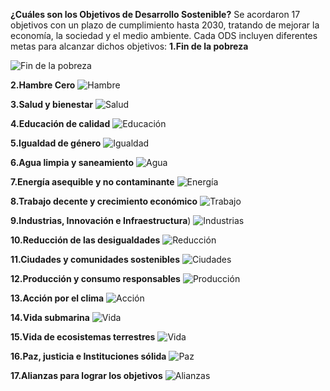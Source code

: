 **¿Cuáles son los Objetivos de Desarrollo Sostenible?**
Se acordaron 17 objetivos con un plazo de cumplimiento hasta 2030, tratando de mejorar la economía, la sociedad y el medio ambiente.
Cada ODS incluyen diferentes metas para alcanzar dichos objetivos:
**1.Fin de la pobreza**


![Fin de la pobreza](https://www.sdgfund.org/sites/default/files/E_SDG_Icons_NoText-01.jpg)








**2.Hambre Cero**
![Hambre](https://www.sdgfund.org/sites/default/files/E_SDG_Icons_NoText-02.jpg)


**3.Salud y bienestar**
![Salud](https://www.sdgfund.org/sites/default/files/E_SDG_Icons_NoText-03_0.jpg)


**4.Educación de calidad**
![Educación](https://www.sdgfund.org/sites/default/files/E_SDG_Icons_NoText-04.jpg)


**5.Igualdad de género**
![Igualdad](https://www.sdgfund.org/sites/default/files/E_SDG_Icons_NoText-05.jpg)


**6.Agua limpia y saneamiento**
![Agua](https://www.sdgfund.org/sites/default/files/E_SDG_Icons_NoText-06.jpg)


**7.Energía asequible y no contaminante**
![Energía](https://www.sdgfund.org/sites/default/files/E_SDG_Icons_NoText-07.jpg)


**8.Trabajo decente y crecimiento económico**
![Trabajo](https://www.sdgfund.org/sites/default/files/E_SDG_Icons_NoText-08.jpg)


**9.Industrias, Innovación e Infraestructura**)
![Industrias](https://www.sdgfund.org/sites/default/files/E_SDG_Icons_NoText-09.jpg)


**10.Reducción de las desigualdades**
![Reducción](https://www.sdgfund.org/sites/default/files/E_SDG_Icons_NoText-10.jpg)


**11.Ciudades y comunidades sostenibles**
![Ciudades](https://www.sdgfund.org/sites/default/files/E_SDG_Icons_NoText-11.jpg)


**12.Producción y consumo responsables**
![Producción](https://www.sdgfund.org/sites/default/files/E_SDG_Icons_NoText-12.jpg)


**13.Acción por el clima**
![Acción](https://www.sdgfund.org/sites/default/files/E_SDG_Icons_NoText-13.jpg)


**14.Vida submarina**
![Vida](https://www.sdgfund.org/sites/default/files/E_SDG_Icons_NoText-14.jpg)


**15.Vida de ecosistemas terrestres**
![Vida](https://www.sdgfund.org/sites/default/files/E_SDG_Icons_NoText-15.jpg)


**16.Paz, justicia e Instituciones sólida**
![Paz](https://www.sdgfund.org/sites/default/files/E_SDG_Icons_NoText-16.jpg)


**17.Alianzas para lograr los objetivos**
![Alianzas](https://www.sdgfund.org/sites/default/files/E_SDG_Icons_NoText-17.jpg)
